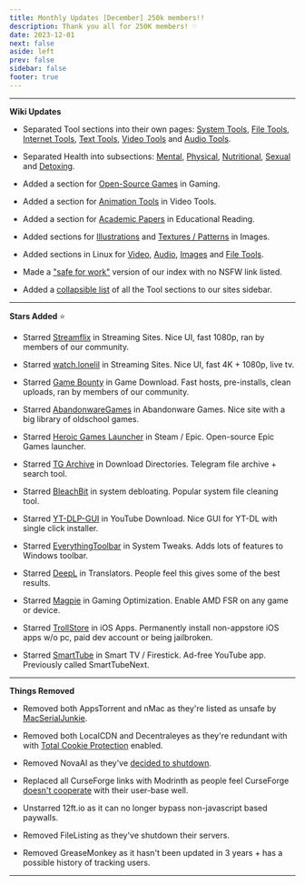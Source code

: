 ```yaml
---
title: Monthly Updates [December] 250k members!!
description: Thank you all for 250K members! ♡
date: 2023-12-01
next: false
aside: left
prev: false
sidebar: false
footer: true
---
```


<Post authors="['nbats', 'taskylizard']" />

---

**Wiki Updates**

- Separated Tool sections into their own pages: [System Tools](/system-tools),
  [File Tools](/file-tools), [Internet Tools](/internet-tools),
  [Text Tools](/text-tools),
  [Video Tools](/video-tools) and
  [Audio Tools](/audio-tools).

- Separated Health into subsections: [Mental](/miscguide#mental-health),
  [Physical](/miscguide#physical-health),
  [Nutritional](/miscguide#nutritional-health),
  [Sexual](/miscguide#sexual-health) and
  [Detoxing](/miscguide#detoxing).

- Added a section for [Open-Source Games](/gamingpiracyguide#open-source-games)
  in Gaming.

- Added a section for [Animation Tools](/video-tools#animation-tools) in Video
  Tools.

- Added a section for [Academic Papers](/readingpiracyguide#academic-papers) in
  Educational Reading.

- Added sections for [Illustrations](/img-tools#illustrations) and
  [Textures / Patterns](/storage#textures-patterns) in Images.

- Added sections in Linux for [Video](/linuxguide#linux-video),
  [Audio](/linuxguide#linux-audio), [Images](/linuxguide#linux-images) and
  [File Tools](/linuxguide#file-tools).

- Made a ["safe for work"](https://rentry.org/piracy) version of our index with
  no NSFW link listed.

- Added a [collapsible list](https://i.imgur.com/wnOXvKG.png) of all the Tool
  sections to our sites sidebar.

---

**Stars Added** ⭐

- Starred [Streamflix](/videopiracyguide#multi-server) in Streaming Sites. Nice
  UI, fast 1080p, ran by members of our community.

- Starred [watch.lonelil](/videopiracyguide#multi-server) in Streaming Sites.
  Nice UI, fast 4K + 1080p, live tv.

- Starred [Game Bounty](/gamingpiracyguide#download-games) in Game Download.
  Fast hosts, pre-installs, clean uploads, ran by members of our community.

- Starred [AbandonwareGames](/storage#abandonware-games) in Abandonware Games.
  Nice site with a big library of oldschool games.

- Starred [Heroic Games Launcher](/gamingpiracyguide#steam-epic) in Steam /
  Epic. Open-source Epic Games launcher.

- Starred [TG Archive](/downloadpiracyguide#download-directories) in Download
  Directories. Telegram file archive + search tool.

- Starred [BleachBit](/system-tools#system-debloating) in system debloating.
  Popular system file cleaning tool.

- Starred [YT-DLP-GUI](/video-tools#youtube-download) in YouTube Download. Nice
  GUI for YT-DL with single click installer.

- Starred [EverythingToolbar](/system-tools#system-tweaks) in System Tweaks.
  Adds lots of features to Windows toolbar.

- Starred [DeepL](/text-tools#translators) in Translators. People feel this
  gives some of the best results.

- Starred [Magpie](/gamingpiracyguide#optimization-tools) in Gaming
  Optimization. Enable AMD FSR on any game or device.

- Starred [TrollStore](/android-iosguide#ios-apps) in iOS Apps. Permanently
  install non-appstore iOS apps w/o pc, paid dev account or being jailbroken.

- Starred [SmartTube](/videopiracyguide#smart-tv-firestick) in Smart TV /
  Firestick. Ad-free YouTube app. Previously called SmartTubeNext.

---

**Things Removed**

- Removed both AppsTorrent and nMac as they're listed as unsafe by
  [MacSerialJunkie](https://i.imgur.com/De9u5Ox.png).

- Removed both LocalCDN and Decentraleyes as they're redundant with with
  [Total Cookie Protection](https://blog.privacyguides.org/2021/12/01/firefox-privacy-2021-update/#localcdn-and-decentraleyes)
  enabled.

- Removed NovaAI as they've
  [decided to shutdown](https://www.reddit.com/r/Piracy/comments/17pzrzj/nova_oss_the_api_that_provided_free_gpt4_and/).

- Replaced all CurseForge links with Modrinth as people feel CurseForge
  [doesn't cooperate](https://youtu.be/Vhdwz5apiQQ?si=xgzkQFa1S7hZNa5-) with
  their user-base well.

- Unstarred 12ft.io as it can no longer bypass non-javascript based paywalls.

- Removed FileListing as they've shutdown their servers.

- Removed GreaseMonkey as it hasn't been updated in 3 years + has a possible
  history of tracking users.

---
